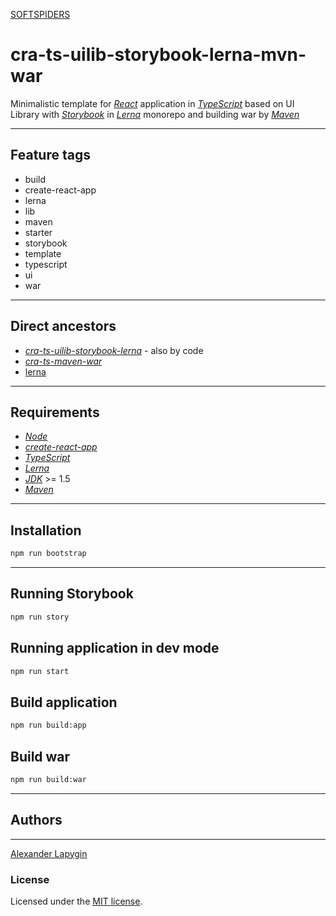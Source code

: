 [SOFTSPIDERS](https://github.com/softspiders/softspiders)

# cra-ts-uilib-storybook-lerna-mvn-war

Minimalistic template for [*React*](https://ru.reactjs.org/) application in [*TypeScript*](https://www.typescriptlang.org/)
based on UI Library with [*Storybook*](https://storybook.js.org/) in [*Lerna*](https://lerna.js.org/) monorepo
and building war by [*Maven*](https://maven.apache.org/)

---

## Feature tags

- build
- create-react-app
- lerna
- lib
- maven
- starter
- storybook
- template
- typescript
- ui
- war

---

## Direct ancestors

- [*cra-ts-uilib-storybook-lerna*](https://github.com/softspiders/cra-ts-uilib-storybook-lerna) - also by code
- [*cra-ts-maven-war*](https://github.com/softspiders/cra-ts-maven-war)
- [lerna](https://github.com/softspiders/lerna)

---

## Requirements

* [*Node*](https://nodejs.org/en/download/package-manager/)
* [*create-react-app*](https://facebook.github.io/create-react-app/)
* [*TypeScript*](https://www.typescriptlang.org/)
* [*Lerna*](https://lerna.js.org/)
* [*JDK*](https://java.com/ru/download/) >= 1.5
* [*Maven*](https://maven.apache.org/)

---

## Installation

```sh
npm run bootstrap
```

---

## Running Storybook

```sh
npm run story
```

## Running application in dev mode

```sh
npm run start
```

## Build application

```sh
npm run build:app
```

## Build war

```sh
npm run build:war
```

---

## Authors

---

[Alexander Lapygin](https://github.com/AlexanderLapygin)

### License

Licensed under the [MIT license](./LICENSE). 

